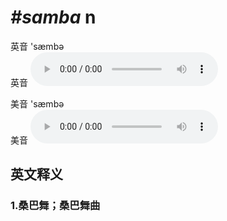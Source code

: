 # ***\#samba*** n
英音 'sæmbə  
英音
<audio src="./media/samba1_AAC.aac" controls="controls"></audio>

美音 'sæmbə  
美音
<audio src="./media/samba1_AAC.aac" controls="controls"></audio>



  

英文释义
---
### 1.**桑巴舞；桑巴舞曲**  


